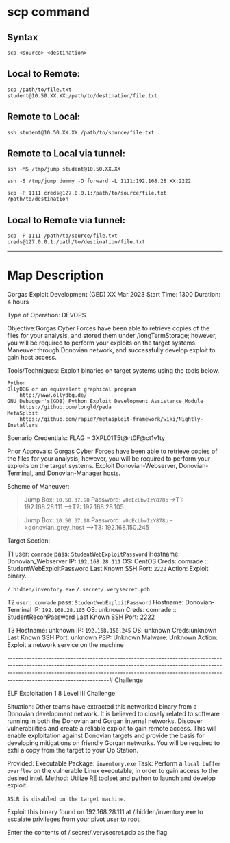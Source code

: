 # scp command

## Syntax
```
scp <source> <destination>
```

## Local to Remote:
```
scp /path/to/file.txt student@10.50.XX.XX:/path/to/destination/file.txt
```

## Remote to Local:
```
ssh student@10.50.XX.XX:/path/to/source/file.txt .
```

## Remote to Local via tunnel:
```
ssh -MS /tmp/jump student@10.50.XX.XX

ssh -S /tmp/jump dummy -O forward -L 1111:192.168.28.XX:2222

scp -P 1111 creds@127.0.0.1:/path/to/source/file.txt /path/to/destination
```

## Local to Remote via tunnel:
```
scp -P 1111 /path/to/source/file.txt creds@127.0.0.1:/path/to/destination/file.txt
```
-------------------------------------------------------------------------------------------------------------------------------------------------------------------------------------------------------------------------------------------------------------------------------
# Map Description

Gorgas Exploit Development (GED)
XX Mar 2023
Start Time: 1300
Duration: 4 hours

Type of Operation: DEVOPS

Objective:Gorgas Cyber Forces have been able to retrieve copies of the files for your analysis, and stored them under /longTermStorage; however, you will be required to perform your exploits on the target systems. Maneuver through Donovian network, and successfully develop exploit to gain host access.

Tools/Techniques: Exploit binaries on target systems using the tools below.

    Python
    OllyDBG or an equivelent graphical program
        http://www.ollydbg.de/
    GNU Debugger's(GDB) Python Exploit Development Assistance Module
        https://github.com/longld/peda
    MetaSploit
        https://github.com/rapid7/metasploit-framework/wiki/Nightly-Installers

Scenario Credentials: FLAG = 3XPL01T5t@rt0F@ct1v1ty

Prior Approvals: Gorgas Cyber Forces have been able to retrieve copies of the files for your analysis; however, you will be required to perform your exploits on the target systems. Exploit Donovian-Webserver, Donovian-Terminal, and Donovian-Manager hosts.

Scheme of Maneuver:
>Jump Box: ```10.50.37.98```
>Password: ```v0cEcUbwIzY878p```
->T1: 192.168.28.111
-->T2: 192.168.28.105

>Jump Box: ```10.50.37.98```
>Password: ```v0cEcUbwIzY878p```
->donovian_grey_host
-->T3: 192.168.150.245

Target Section:

T1 
user: ```comrade```
pass: ```StudentWebExploitPassword```
Hostname: Donovian_Webserver
IP: ```192.168.28.111```
OS: CentOS
Creds: comrade :: StudentWebExploitPassword
Last Known SSH Port: ```2222```
Action: Exploit binary.

```/.hidden/inventory.exe```
```/.secret/.verysecret.pdb```

T2 
```user: comrade```
pass: ```StudentWebExploitPassword```
Hostname: Donovian-Terminal
IP: ```192.168.28.105```
OS: unknown
Creds: comrade :: StudentReconPassword
Last Known SSH Port: 2222

T3
Hostname: unknown
IP: ```192.168.150.245```
OS: unknown
Creds:unknown
Last Known SSH Port: unknown
PSP: Unknown
Malware: Unknown
Action: Exploit a network service on the machine

-------------------------------------------------------------------------------------------------------------------------------------------------------------------------------------------------------------------------------------------------------------------------------# Challenge  

ELF Exploitation 1
8
Level III Challenge

Situation: Other teams have extracted this networked binary from a Donovian development network. It is believed to closely related to software running in both the Donovian and Gorgan internal networks. Discover vulnerabilities and create a reliable exploit to gain remote access. This will enable exploitation against Donovian targets and provide the basis for developing mitigations on friendly Gorgan networks. You will be required to exfil a copy from the target to your Op Station.

Provided: Executable Package: ```inventory.exe```
Task: Perform a ```local buffer overflow``` on the vulnerable Linux executable, in order to gain access to the desired intel.
Method: Utilize RE toolset and python to launch and develop exploit.

```ASLR is disabled on the target machine```.

Exploit this binary found on 192.168.28.111 at /.hidden/inventory.exe to escalate privileges from your pivot user to root.

Enter the contents of /.secret/.verysecret.pdb as the flag

